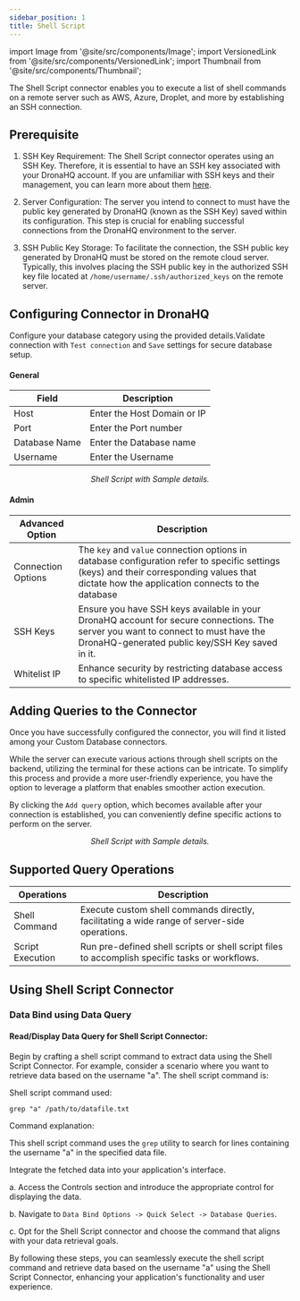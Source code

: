 ```yaml
---
sidebar_position: 1
title: Shell Script
---
```


import Image from '@site/src/components/Image';
import VersionedLink from '@site/src/components/VersionedLink';
import Thumbnail from '@site/src/components/Thumbnail';

The Shell Script connector enables you to execute a list of shell commands on a remote server such as AWS, Azure, Droplet, and more by establishing an SSH connection.


## Prerequisite 


1. SSH Key Requirement: The Shell Script connector operates using an SSH Key. Therefore, it is essential to have an SSH key associated with your DronaHQ account. If you are unfamiliar with SSH keys and their management, you can learn more about them [here](link-to-SSH-key-management-guide).

2. Server Configuration: The server you intend to connect to must have the public key generated by DronaHQ (known as the SSH Key) saved within its configuration. This step is crucial for enabling successful connections from the DronaHQ environment to the server.

3. SSH Public Key Storage: To facilitate the connection, the SSH public key generated by DronaHQ must be stored on the remote cloud server. Typically, this involves placing the SSH public key in the authorized SSH key file located at `/home/username/.ssh/authorized_keys` on the remote server.



## Configuring Connector in DronaHQ

Configure your database category using the provided details.Validate connection with `Test connection` and `Save` settings for secure database setup.

#### General 

| Field                | Description                             |
|----------------------|-----------------------------------------|
| Host                 | Enter the Host Domain or IP             |
| Port                 | Enter the Port number                   |
| Database Name        | Enter the Database name                 |
| Username             | Enter the Username                      |


<figure>
  <Thumbnail src="/img/reference/connectors/shellscript/details.png" alt="Shell Script with Sample details." />
  <figcaption align = "center"><i>Shell Script with Sample details.</i></figcaption>
</figure>


#### Admin

| Advanced Option   | Description    |
|--------------------|---------------------|
| Connection Options | The `key` and `value` connection options in database configuration refer to specific settings (keys) and their corresponding values that dictate how the application connects to the database |
|SSH Keys | Ensure you have SSH keys available in your DronaHQ account for secure connections. The server you want to connect to must have the DronaHQ-generated public key/SSH Key saved in it. |
| <VersionedLink to = "../../datasource-concepts/whitelisting_dronahq_ip"> Whitelist IP                 </VersionedLink>            | Enhance security by restricting database access to specific whitelisted IP addresses.     |


## Adding Queries to the Connector

Once you have successfully configured the connector, you will find it listed among your Custom Database connectors.

While the server can execute various actions through shell scripts on the backend, utilizing the terminal for these actions can be intricate. To simplify this process and provide a more user-friendly experience, you have the option to leverage a platform that enables smoother action execution.

By clicking the `Add query` option, which becomes available after your connection is established, you can conveniently define specific actions to perform on the server.


<figure>
  <Thumbnail src="/img/reference/connectors/shellscript/query.png" alt="Shell Script with Sample details." />
  <figcaption align = "center"><i>Shell Script with Sample details.</i></figcaption>
</figure>


## Supported Query Operations 

| Operations           | Description                                                                                     |
|----------------------|-------------------------------------------------------------------------------------------------|
| Shell Command        | Execute custom shell commands directly, facilitating a wide range of server-side operations.    |
| Script Execution     | Run pre-defined shell scripts or shell script files to accomplish specific tasks or workflows. |



## Using Shell Script Connector

### Data Bind using Data Query

#### Read/Display Data Query for Shell Script Connector:

Begin by crafting a shell script command to extract data using the Shell Script Connector. For example, consider a scenario where you want to retrieve data based on the username "a". The shell script command is:

Shell script command used:

```shell
grep "a" /path/to/datafile.txt
```

Command explanation:

This shell script command uses the `grep` utility to search for lines containing the username "a" in the specified data file.

Integrate the fetched data into your application's interface.

 a. Access the Controls section and introduce the appropriate control for displaying the data.

 b. Navigate to `Data Bind Options -> Quick Select -> Database Queries`.

 c. Opt for the Shell Script connector and choose the command that aligns with your data retrieval goals.

By following these steps, you can seamlessly execute the shell script command and retrieve data based on the username "a" using the Shell Script Connector, enhancing your application's functionality and user experience.